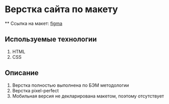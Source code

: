 # Верстка сайта по макету

** Ссылка на макет: [figma](https://www.figma.com/file/VdvQiIuaVDrsRWO4jRwVZq/Personal-portfolio-Website-landing-page-UX-UI-kit-(Community)?node-id=6%3A4)

## Используемые технологии
1. HTML
2. CSS

## Описание 
1. Верстка полностью выполнена по БЭМ методологии
2. Верстка pixel-perfect
3. Мобильная версия не декларирована макетом, поэтому отсутствует
